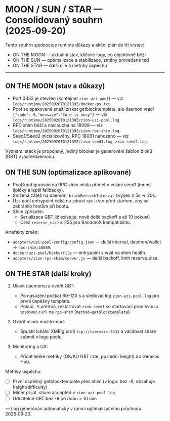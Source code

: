 # MOON / SUN / STAR — Consolidovaný souhrn (2025‑09‑20)

Tento souhrn sjednocuje runtime důkazy a akční plán do tří vrstev:

- ON THE MOON — aktuální stav, klíčové logy, co objektivně běží
- ON THE SUN — optimalizace a stabilizace, změny provedené teď
- ON THE STAR — další cíle a metriky úspěchu

---

## ON THE MOON (stav a důkazy)

- Port 3333 je otevřen (kontejner `zion-uzi-pool`) — viz `logs/runtime/20250920T012139Z/docker-ps.txt`.
- Pool se opakovaně snaží získat getblocktemplate, ale daemon vrací `{"code":-9,"message":"Core is busy"}` — viz `logs/runtime/20250920T012139Z/zion-uzi-pool.log`.
- RPC shim běží a naslouchá na 18089 — viz `logs/runtime/20250920T012139Z/zion-rpc-shim.log`.
- Seed1/Seed2 inicializovány, RPC 18081 nahozeno — viz `logs/runtime/20250920T012139Z/zion-seed1.log`, `zion-seed2.log`.

Význam: stack je propojený, jediný blocker je generování šablon bloků (GBT) v jádře/daemonu.

## ON THE SUN (optimalizace aplikované)

- Pool konfigurován na RPC shim místo přímého volání seed1 (menší špičky a lepší fallbacky).
- Snížená zátěž na daemon: `blockRefreshInterval` zvýšen z 5s → 20s.
- Uzi-pool entrypoint čeká na zdraví `rpc-shim` před startem, aby se zabránilo hrotům při bootu.
- Shim zpřísněn:
  - Serializace GBT již existuje; nově delší backoff a až 10 pokusů.
  - Ořez `reserve_size` ≤ 255 pro RandomX kompatibilitu.

Artefakty změn:

- `adapters/uzi-pool-config/config.json` — delší interval, daemon/wallet → `rpc-shim:18089`.
- `docker/uzi-pool/Dockerfile` — entrypoint s wait na shim health.
- `adapters/zion-rpc-shim/server.js` — delší backoff, limit reserve_size.

## ON THE STAR (další kroky)

1) Ulevit daemomu a ověřit GBT:
   - Po nasazení počkat 60–120 s a sledovat log `zion-uzi-pool.log` pro první úspěšný template.
   - Pokud `-9` přetrvá, restartovat `zion-seed1` se startovací prodlevou a testovat `curl` na `rpc-shim` (`method=getblocktemplate`).

2) Ověřit miner end-to-end:
   - Spustit lokální XMRig proti `tcp://<server>:3333` a validovat share submit v logu poolu.

3) Monitoring a UX:
   - Přidat lehké metriky (OK/KO GBT rate, poslední height) do Genesis Hub.

Metriky úspěchu:

- [ ] První úspěšný getblocktemplate přes shim (v logu: bez -9, obsahuje height/difficulty)
- [ ] Miner přijat, share accepted v `zion-uzi-pool.log`
- [ ] Udržitelné GBT bez -9 po dobu > 10 min

— Log generován automaticky v rámci optimalizačního průchodu 2025‑09‑20.
